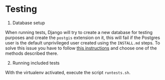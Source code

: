 # Testing

1. Database setup

When running tests, Django will try to create a new database for testing purposes and create the `postgis` extension on it, this will fail if the Postgres user is the default unprivileged user created using the `INSTALL.md` steps. To solve this issue you have to follow [this instructions](https://stackoverflow.com/a/59074119/2292933) and choose one of the methods described there.

2. Running included tests

With the virtualenv activated, execute the script `runtests.sh`.

